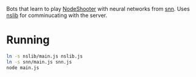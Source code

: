 Bots that learn to play [NodeShooter](https://github.com/StanislavNikolov/NodeShooter) with neural networks from [snn](https://github.com/StanislavNikolov/snn). Uses [nslib](https://github.com/StanislavNikolov/nslib) for comminucating with the server.

# Running
```bash
ln -s nslib/main.js nslib.js
ln -s snn/main.js snn.js
node main.js
```
